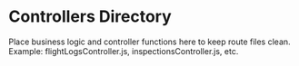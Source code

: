 # Controllers Directory
 
Place business logic and controller functions here to keep route files clean. Example: flightLogsController.js, inspectionsController.js, etc. 